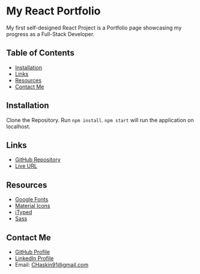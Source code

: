 # My React Portfolio

My first self-designed React Project is a Portfolio page showcasing my progress as a Full-Stack Developer.

## Table of Contents

- [Installation](#installation)
- [Links](#links)
- [Resources](#resources)
- [Contact Me](#contact-me)

## Installation

Clone the Repository. Run `npm install`. `npm start` will run the application on localhost.

## Links

- [GitHub Repository](https://github.com/CHaskin91/react-portfolio)
- [Live URL]()

## Resources

- [Google Fonts](https://fonts.google.com/specimen/Plus+Jakarta+Sans)
- [Material Icons](https://mui.com/material-ui/material-icons/)
- [iTyped](https://www.npmjs.com/package/ityped)
- [Sass](https://www.npmjs.com/package/sass)

## Contact Me

- [GitHub Profile](https://github.com/CHaskin91)
- [LinkedIn Profile](https://www.linkedin.com/in/corbin-haskin-713265160/)
- Email: CHaskin91@gmail.com
